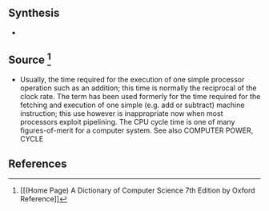 ## Synthesis
- 
## Source [^1]
- Usually, the time required for the execution of one simple processor operation such as an addition; this time is normally the reciprocal of the clock rate. The term has been used formerly for the time required for the fetching and execution of one simple (e.g. add or subtract) machine instruction; this use however is inappropriate now when most processors exploit pipelining. The CPU cycle time is one of many figures-of-merit for a computer system. See also COMPUTER POWER, CYCLE
## References

[^1]: [[(Home Page) A Dictionary of Computer Science 7th Edition by Oxford Reference]]